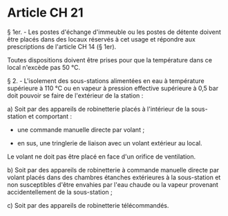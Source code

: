 # Article CH 21

§ 1er. - Les postes d'échange d'immeuble ou les postes de détente doivent être placés dans des locaux réservés à cet usage et répondre aux prescriptions de l'article CH 14 (§ 1er).

Toutes dispositions doivent être prises pour que la température dans ce local n'excède pas 50 °C.

§ 2. - L'isolement des sous-stations alimentées en eau à température supérieure à 110 °C ou en vapeur à pression effective supérieure à 0,5 bar doit pouvoir se faire de l'extérieur de la station :

a) Soit par des appareils de robinetterie placés à l'intérieur de la sous-station et comportant :

- une commande manuelle directe par volant ;

- en sus, une tringlerie de liaison avec un volant extérieur au local.

Le volant ne doit pas être placé en face d'un orifice de ventilation.

b) Soit par des appareils de robinetterie à commande manuelle directe par volant placés dans des chambres étanches extérieures à la sous-station et non susceptibles d'être envahies par l'eau chaude ou la vapeur provenant accidentellement de la sous-station ;

c) Soit par des appareils de robinetterie télécommandés.
